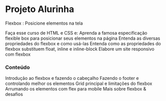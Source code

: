# Projeto Alurinha

Flexbox : Posicione elementos na tela

Faça esse curso de HTML e CSS e:
Aprenda a famosa especificação flexible box para posicionar seus elementos na página
Entenda as diversas propriedades do flexbox e como usá-las
Entenda como as propriedades do flexbox substituem float, inline e inline-block
Elabore um site responsivo com flexbox

### Conteúdo
  Introdução ao flexbox e fazendo o cabeçalho 
  Fazendo o footer e controlando melhor os elementos
  Grid principal e limitações do flexbox
  Arrumando os elementos com flex para mobile
  Mais sobre flexbox & desafios
